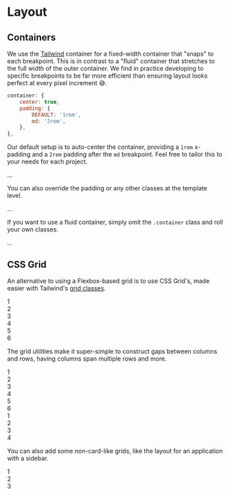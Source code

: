 # Layout

## Containers
We use the [Tailwind](https://tailwindcss.com/docs/container) container for a fixed-width container that "snaps" to each breakpoint. This is in contrast to a "fluid" container that stretches to the full width of the outer container. We find in practice developing to specific breakpoints to be far more efficient than ensuring layout looks perfect at every pixel increment 😅.

```js
container: {
    center: true,
    padding: {
        DEFAULT: '1rem',
        md: '2rem',
    },
},
```

Our default setup is to auto-center the container, providing a `1rem` x-padding and a `2rem` padding after the `md` breakpoint. Feel free to tailor this to your needs for each project.

<code-preview body-id="container-example" heading="Default container">
    <div class="container">
        ...
    </div>
</code-preview>

You can also override the padding or any other classes at the template level.

<code-preview body-id="container-example" heading="Custom classes">
    <div class="container px-20">
        ...
    </div>
</code-preview>

If you want to use a fluid container, simply omit the `.container` class and roll your own classes.

<code-preview body-id="container-example" heading="Fluid container">
    <div class="w-full mx-auto px-4 md:px-8">
        ...
    </div>
</code-preview>

## CSS Grid
An alternative to using a Flexbox-based grid is to use CSS Grid's, made easier with Tailwind's [grid classes](https://tailwindcss.com/docs/grid-template-columns).

<code-preview body-id="col-example" heading="Grid">
    <div class="container">
        <div class="grid grid-cols-3 gap-x-8 gap-y-4">
            <div>1</div>
            <div>2</div>
            <div>3</div>
            <div>4</div>
            <div>5</div>
            <div>6</div>
        </div>
    </div>
</code-preview>

The grid utilities make it super-simple to construct gaps between columns and rows, having columns span multiple rows and more.

<code-preview body-id="col-example" heading="Grid cols">
    <div class="container">
        <div class="grid grid-cols-3 gap-4">
            <div>1</div>
            <div>2</div>
            <div>3</div>
            <div class="col-span-2">4</div>
            <div>5</div>
            <div class="col-span-3">6</div>
        </div>
    </div>
</code-preview>

<code-preview body-id="col-example" heading="Grid cols - start/end">
    <div class="container">
        <div class="grid grid-cols-6 gap-4">
            <div class="col-start-2 col-span-4">1</div>
            <div class="col-start-1 col-end-3">2</div>
            <div class="col-end-7 col-span-2">3</div>
            <div class="col-start-1 col-end-7">4</div>
        </div>
    </div>
</code-preview>

You can also add some non-card-like grids, like the layout for an application with a sidebar.

<code-preview body-id="col-example" heading="Grid sidebar">
    <div class="container">
        <div class="grid grid-rows-3 grid-flow-col gap-4">
            <div class="row-span-3">1</div>
            <div class="col-span-2">2</div>
            <div class="row-span-2 col-span-2">3</div>
        </div>
    </div>
</code-preview>
